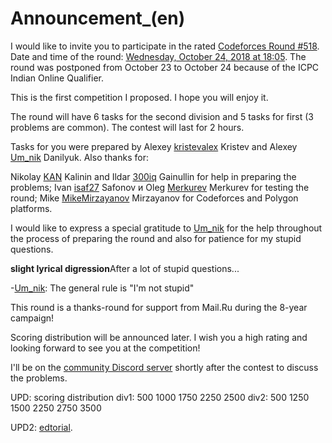 # Announcement_(en)

I would like to invite you to participate in the rated [Codeforces Round #518](https://codeforces.com/contests/1067,1068). Date and time of the round: [Wednesday, October 24, 2018 at 18:05](https://codeforces.com/https://www.timeanddate.com/worldclock/fixedtime.html..). The round was postponed from October 23 to October 24 because of the ICPC Indian Online Qualifier. 

This is the first competition I proposed. I hope you will enjoy it. 

The round will have 6 tasks for the second division and 5 tasks for first (3 problems are common). The contest will last for 2 hours. 

Tasks for you were prepared by Alexey [kristevalex](https://codeforces.com/profile/kristevalex "Expert kristevalex") Kristev and Alexey [Um_nik](https://codeforces.com/profile/Um_nik "Legendary Grandmaster Um_nik") Danilyuk. Also thanks for: 

Nikolay [KAN](https://codeforces.com/profile/KAN "Grandmaster KAN") Kalinin and Ildar [300iq](https://codeforces.com/profile/300iq "International Grandmaster 300iq") Gainullin for help in preparing the problems; Ivan [isaf27](https://codeforces.com/profile/isaf27 "Grandmaster isaf27") Safonov и Oleg [Merkurev](https://codeforces.com/profile/Merkurev "International Grandmaster Merkurev") Merkurev for testing the round; Mike [MikeMirzayanov](https://codeforces.com/profile/MikeMirzayanov "Headquarters, MikeMirzayanov") Mirzayanov for Codeforces and Polygon platforms. 

I would like to express a special gratitude to [Um_nik](https://codeforces.com/profile/Um_nik "Legendary Grandmaster Um_nik") for the help throughout the process of preparing the round and also for patience for my stupid questions. 

 **slight lyrical digression**After a lot of stupid questions... 

-[Um_nik](https://codeforces.com/profile/Um_nik "Legendary Grandmaster Um_nik"): The general rule is "I'm not stupid" 

This round is a thanks-round for support from Mail.Ru during the 8-year campaign!

Scoring distribution will be announced later. I wish you a high rating and looking forward to see you at the competition!

I'll be on the [community Discord server](https://codeforces.com/blog/entry/52778) shortly after the contest to discuss the problems.

UPD: scoring distribution div1: 500 1000 1750 2250 2500 div2: 500 1250 1500 2250 2750 3500

UPD2: [edtorial](Tutorial_(en).md).

